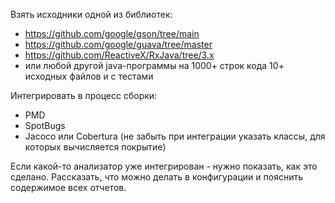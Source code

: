 Взять исходники одной из библиотек:
- https://github.com/google/gson/tree/main
- https://github.com/google/guava/tree/master
- https://github.com/ReactiveX/RxJava/tree/3.x
- или любой другой java-программы на 1000+ строк кода 10+ исходных файлов и с тестами

Интегрировать в процесс сборки:
- PMD
- SpotBugs
- Jacoco или Cobertura (не забыть при интеграции указать классы, для которых вычисляется покрытие)

Если какой-то анализатор уже интегрирован - нужно показать, как это сделано.
Рассказать, что можно делать в конфигурации и пояснить содержимое всех отчетов.